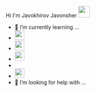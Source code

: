 Hi I'm Javokhirov Javonsher <img src="https://media2.giphy.com/media/gM5qFksULw54NMWyry/giphy.gif?cid=ecf05e47kw73g1jzua33srury6c8718xw9fhf98aee6crc0o&rid=giphy.gif&ct=s" width="30">

- 🌱 I’m currently learning ...
- <code><img src="https://upload.wikimedia.org/wikipedia/commons/thumb/0/00/HTML5_logo_black.svg/1200px-HTML5_logo_black.svg.png" height="25"></code>
- <code><img src="http://cdn.onlinewebfonts.com/svg/img_436906.png" height="25"></code>
- <code><img src="https://sass-lang.com/assets/img/styleguide/black-7fd39aa3.png" height="25"></code>
- 
- <code><img src="https://commons.wikimedia.org/wiki/File:Bootstrap_%28CoreUI_Icons_v1.0.0%29.svg" height="25"></code>
- 🤔 I’m looking for help with ...

